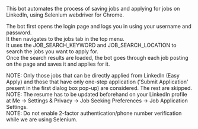 This bot automates the process of saving jobs and applying for jobs on LinkedIn, using Selenium webdriver for Chrome.

The bot first opens the login page and logs you in using your username and password.    
It then navigates to the jobs tab in the top menu.      
It uses the JOB_SEARCH_KEYWORD and JOB_SEARCH_LOCATION to search the jobs you want to apply for.    
Once the search results are loaded, the bot goes through each job posting on the page and saves it and applies for it. 

NOTE: Only those jobs that can be directly applied from LinkedIn (Easy Apply) and those that have only one-step application ('Submit Application' present in the first dialog box pop-up) are considered. The rest are skipped.          
NOTE: The resume has to be updated beforehand on your LinkedIn profile at Me -> Settings & Privacy -> Job Seeking Preferences -> Job Application Settings.          
NOTE: Do not enable 2-factor authentication/phone number verification while we are using Selenium. 
